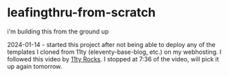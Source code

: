 # leafingthru-from-scratch

 i'm building this from the ground up

2024-01-14 - started this project after not being able to deploy any of the templates I cloned from 11ty (eleventy-base-blog, etc.) on my webhosting.
I followed this video by [11ty Rocks](https://www.youtube.com/watch?v=p81J7G1qFAM). I stopped at 7:36 of the video, will pick it up again tomorrow.
